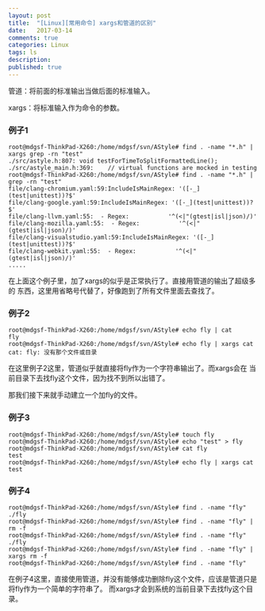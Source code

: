 ```yaml
---
layout: post
title:  "[Linux][常用命令] xargs和管道的区别"
date:   2017-03-14
comments: true
categories: Linux
tags: ls
description:
published: true
---
```


管道：将前面的标准输出当做后面的标准输入。

xargs：将标准输入作为命令的参数。


### 例子1

```
root@mdgsf-ThinkPad-X260:/home/mdgsf/svn/AStyle# find . -name "*.h" | xargs grep -rn "test"
./src/astyle.h:807:	void testForTimeToSplitFormattedLine();
./src/astyle_main.h:369:	// virtual functions are mocked in testing
root@mdgsf-ThinkPad-X260:/home/mdgsf/svn/AStyle# find . -name "*.h" | grep -rn "test"
file/clang-chromium.yaml:59:IncludeIsMainRegex: '([-_](test|unittest))?$'
file/clang-google.yaml:59:IncludeIsMainRegex: '([-_](test|unittest))?$'
file/clang-llvm.yaml:55:  - Regex:           '^(<|"(gtest|isl|json)/)'
file/clang-mozilla.yaml:55:  - Regex:           '^(<|"(gtest|isl|json)/)'
file/clang-visualstudio.yaml:59:IncludeIsMainRegex: '([-_](test|unittest))?$'
file/clang-webkit.yaml:55:  - Regex:           '^(<|"(gtest|isl|json)/)'
.....
```

在上面这个例子里，加了xargs的似乎是正常执行了。直接用管道的输出了超级多的
东西，这里用省略号代替了，好像跑到了所有文件里面去查找了。



### 例子2

```
root@mdgsf-ThinkPad-X260:/home/mdgsf/svn/AStyle# echo fly | cat
fly
root@mdgsf-ThinkPad-X260:/home/mdgsf/svn/AStyle# echo fly | xargs cat
cat: fly: 没有那个文件或目录
```

在这里例子2这里，管道似乎就直接将fly作为一个字符串输出了。而xargs会在
当前目录下去找fly这个文件，因为找不到所以出错了。

那我们接下来就手动建立一个加fly的文件。


### 例子3

```
root@mdgsf-ThinkPad-X260:/home/mdgsf/svn/AStyle# touch fly
root@mdgsf-ThinkPad-X260:/home/mdgsf/svn/AStyle# echo "test" > fly
root@mdgsf-ThinkPad-X260:/home/mdgsf/svn/AStyle# cat fly
test
root@mdgsf-ThinkPad-X260:/home/mdgsf/svn/AStyle# echo fly | xargs cat
test
```


### 例子4

```
root@mdgsf-ThinkPad-X260:/home/mdgsf/svn/AStyle# find . -name "fly"
./fly
root@mdgsf-ThinkPad-X260:/home/mdgsf/svn/AStyle# find . -name "fly" | rm -f
root@mdgsf-ThinkPad-X260:/home/mdgsf/svn/AStyle# find . -name "fly"
./fly
root@mdgsf-ThinkPad-X260:/home/mdgsf/svn/AStyle# find . -name "fly" | xargs rm -f
root@mdgsf-ThinkPad-X260:/home/mdgsf/svn/AStyle# find . -name "fly"
```

在例子4这里，直接使用管道，并没有能够成功删除fly这个文件，应该是管道只是将fly作为一个简单的字符串了。
而xargs才会到系统的当前目录下去找fly这个目录。



